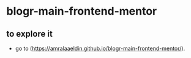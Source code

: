 # blogr-main-frontend-mentor

## to explore it 
- go to (https://amralaaeldin.github.io/blogr-main-frontend-mentor/).
